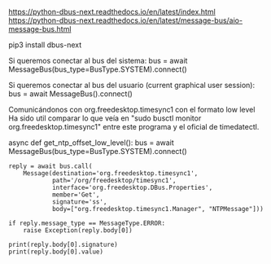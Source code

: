 https://python-dbus-next.readthedocs.io/en/latest/index.html
https://python-dbus-next.readthedocs.io/en/latest/message-bus/aio-message-bus.html

pip3 install dbus-next


Si queremos conectar al bus del sistema:
bus = await MessageBus(bus_type=BusType.SYSTEM).connect()

Si queremos conectar al bus del usuario (current graphical user session):
bus = await MessageBus().connect()

Comunicándonos con org.freedesktop.timesync1 con el formato low level
Ha sido util comparar lo que veía en "sudo busctl monitor org.freedesktop.timesync1" entre este programa y el oficial de timedatectl.

async def get_ntp_offset_low_level():
    bus = await MessageBus(bus_type=BusType.SYSTEM).connect()

    reply = await bus.call(
        Message(destination='org.freedesktop.timesync1',
                path='/org/freedesktop/timesync1',
                interface='org.freedesktop.DBus.Properties',
                member='Get',
                signature='ss',
                body=["org.freedesktop.timesync1.Manager", "NTPMessage"]))

    if reply.message_type == MessageType.ERROR:
        raise Exception(reply.body[0])

    print(reply.body[0].signature)
    print(reply.body[0].value)
